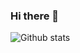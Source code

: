 ### Hi there 👋

<!--
**vuillaut/vuillaut** is a ✨ _special_ ✨ repository because its `README.md` (this file) appears on your GitHub profile.

Here are some ideas to get you started:

- 🔭 I’m currently working on the Cherenkov Telescope Array
- 🌱 I’m currently learning ...
- 👯 I’m looking to collaborate on ...
- 🤔 I’m looking for help with ...
- 💬 Ask me about ...
- 📫 How to reach me: vuillaut.github.io
- 😄 Pronouns: ...
- ⚡ Fun fact: ...
-->



![Github stats](https://github-readme-stats.vercel.app/api?username=vuillaut&show_icons=true&theme=tokyonight)
